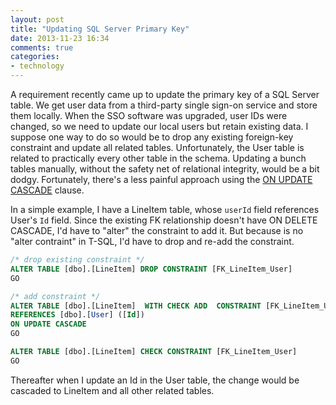 ```yaml
---
layout: post
title: "Updating SQL Server Primary Key"
date: 2013-11-23 16:34
comments: true
categories:
- technology
---
```

A requirement recently came up to update the primary key of a SQL Server table.  We get user data from a third-party single sign-on service and store them locally.  When the SSO software was upgraded, user IDs were changed, so we need to update our local users but retain existing data.  I suppose one way to do so would be to drop any existing foreign-key constraint and update all related tables.  Unfortunately, the User table is related to practically every other table in the schema. Updating a bunch tables manually, without the safety net of relational integrity, would be a bit dodgy. Fortunately, there's a less painful approach using the [ON UPDATE CASCADE](http://technet.microsoft.com/en-us/library/ms186973.aspx) clause. 

In a simple example, I have a LineItem table, whose `userId` field references User's `Id` field. Since the existing FK relationship doesn't have ON DELETE CASCADE, I'd have to "alter" the constraint to add it.  But because is no "alter contraint" in T-SQL, I'd have to drop and re-add the constraint.

``` sql
/* drop existing constraint */ 
ALTER TABLE [dbo].[LineItem] DROP CONSTRAINT [FK_LineItem_User] 
GO 

/* add constraint */ 
ALTER TABLE [dbo].[LineItem]  WITH CHECK ADD  CONSTRAINT [FK_LineItem_User] FOREIGN KEY([UserId]) 
REFERENCES [dbo].[User] ([Id]) 
ON UPDATE CASCADE 
GO 

ALTER TABLE [dbo].[LineItem] CHECK CONSTRAINT [FK_LineItem_User] 
GO 
``` 

Thereafter when I update an Id in the User table, the change would be cascaded to LineItem and all other related tables.
